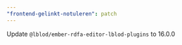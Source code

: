 ```yaml
---
"frontend-gelinkt-notuleren": patch
---
```


Update `@lblod/ember-rdfa-editor-lblod-plugins` to 16.0.0
